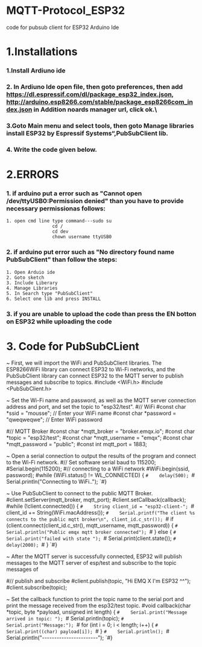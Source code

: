 # MQTT-Protocol_ESP32
code for pubsub client for ESP32 Arduino Ide 

# 1.Installations
### 1.Install Ardiuno ide
### 2. In Ardiuno Ide open file, then  goto preferences, then add https://dl.espressif.com/dl/package_esp32_index.json,        http://arduino.esp8266.com/stable/package_esp8266com_index.json in Addition noards manager url, click ok.\
### 3.Goto Main menu and select tools, then goto Manage libraries install ESP32 by Espressif Systems“,PubSubClient lib.
### 4. Write the code given below.


# 2.ERRORS
### 1. if arduino put a error such as "Cannot open /dev/ttyUSB0:Permission denied" than you have to provide necessary permissionas follows:
	1. open cmd line type command---sudo su
					 cd /
					 cd dev
					 chown username ttyUSB0
### 2. if arduino put error such as "No directory found name PubSubClient" than follow the steps:
	1. Open Arduio ide
	2. Goto sketch
	3. Include Liberary
	4. Manage Libraries
	5. In Search type "PubSubClient" 
	6. Select one lib and press INSTALL
### 3. if you are unable to upload the code than press the EN botton on ESP32 while uploading the code



# 3. Code for PubSubCLient

~ First, we will import the WiFi and PubSubClient libraries. The ESP8266WiFi library can connect ESP32 to Wi-Fi networks, and the PubSubClient library can connect ESP32 to the MQTT server to publish messages and subscribe to topics.
#include <WiFi.h>
#include <PubSubClient.h>

~ Set the Wi-Fi name and password, as well as the MQTT server connection address and port, and set the topic to "esp32/test".
#// WiFi
#const char *ssid = "mousse"; // Enter your WiFi name
#const char *password = "qweqweqwe";  // Enter WiFi password

#// MQTT Broker
#const char *mqtt_broker = "broker.emqx.io";
#const char *topic = "esp32/test";
#const char *mqtt_username = "emqx";
#const char *mqtt_password = "public";
#const int mqtt_port = 1883;
	
~ Open a serial connection to output the results of the program and connect to the Wi-Fi network.
#// Set software serial baud to 115200;
#Serial.begin(115200);
#// connecting to a WiFi network
#WiFi.begin(ssid, password);
#while (WiFi.status() != WL_CONNECTED) {
`#    delay(500);
`#    Serial.println("Connecting to WiFi..");
`#}

~ Use PubSubClient to connect to the public MQTT Broker.
#client.setServer(mqtt_broker, mqtt_port);
#client.setCallback(callback);
#while (!client.connected()) {
`#    String client_id = "esp32-client-";
`#    client_id += String(WiFi.macAddress());
`#    Serial.printf("The client %s connects to the public mqtt broker\n", client_id.c_str());
`#    if (client.connect(client_id.c_str(), mqtt_username, mqtt_password)) {
`#        Serial.println("Public emqx mqtt broker connected");
`#    } else {
`#        Serial.print("failed with state ");
`#        Serial.print(client.state());
`#        delay(2000);
`#    }
`#}

~ After the MQTT server is successfully connected, ESP32 will publish messages to the MQTT server of esp/test and subscribe to the topic messages of 

#// publish and subscribe
#client.publish(topic, "Hi EMQ X I'm ESP32 ^^");
#client.subscribe(topic);

~ Set the callback function to print the topic name to the serial port and print the message received from the esp32/test topic.
#void callback(char *topic, byte *payload, unsigned int length) {
`#    Serial.print("Message arrived in topic: ");
`#    Serial.println(topic);
`#    Serial.print("Message:");
`#    for (int i = 0; i < length; i++) {
`#        Serial.print((char) payload[i]);
`#    }
`#    Serial.println();
`#    Serial.println("-----------------------");
`#}










